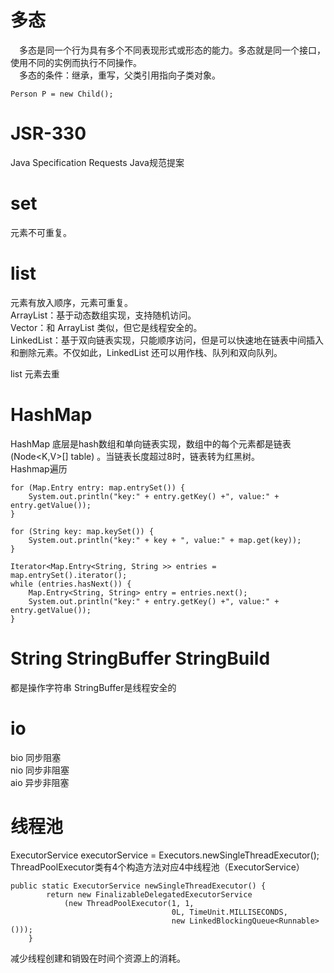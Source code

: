 # 多态
&ensp;&ensp;多态是同一个行为具有多个不同表现形式或形态的能力。多态就是同一个接口，使用不同的实例而执行不同操作。  
&ensp;&ensp;多态的条件：继承，重写，父类引用指向子类对象。
```
Person P = new Child();
```

# JSR-330
Java Specification Requests Java规范提案
# set
元素不可重复。
# list
元素有放入顺序，元素可重复。  
ArrayList：基于动态数组实现，支持随机访问。  
Vector：和 ArrayList 类似，但它是线程安全的。   
LinkedList：基于双向链表实现，只能顺序访问，但是可以快速地在链表中间插入和删除元素。不仅如此，LinkedList 还可以用作栈、队列和双向队列。 

list 元素去重
# HashMap
HashMap 底层是hash数组和单向链表实现，数组中的每个元素都是链表(Node<K,V>[] table) 。当链表长度超过8时，链表转为红黑树。  
Hashmap遍历
```
for (Map.Entry entry: map.entrySet()) {
    System.out.println("key:" + entry.getKey() +", value:" +  entry.getValue());
}

for (String key: map.keySet()) {
    System.out.println("key:" + key + ", value:" + map.get(key));
}

Iterator<Map.Entry<String, String >> entries = map.entrySet().iterator();
while (entries.hasNext()) {
    Map.Entry<String, String> entry = entries.next();
    System.out.println("key:" + entry.getKey() +", value:" +  entry.getValue());
}
```
# String StringBuffer StringBuild
都是操作字符串
StringBuffer是线程安全的
# io
bio 同步阻塞  
nio 同步非阻塞  
aio 异步非阻塞  


# 线程池
ExecutorService executorService = Executors.newSingleThreadExecutor();
ThreadPoolExecutor类有4个构造方法对应4中线程池（ExecutorService）
```
public static ExecutorService newSingleThreadExecutor() {
        return new FinalizableDelegatedExecutorService
            (new ThreadPoolExecutor(1, 1,
                                    0L, TimeUnit.MILLISECONDS,
                                    new LinkedBlockingQueue<Runnable>()));
    }
```

减少线程创建和销毁在时间个资源上的消耗。


